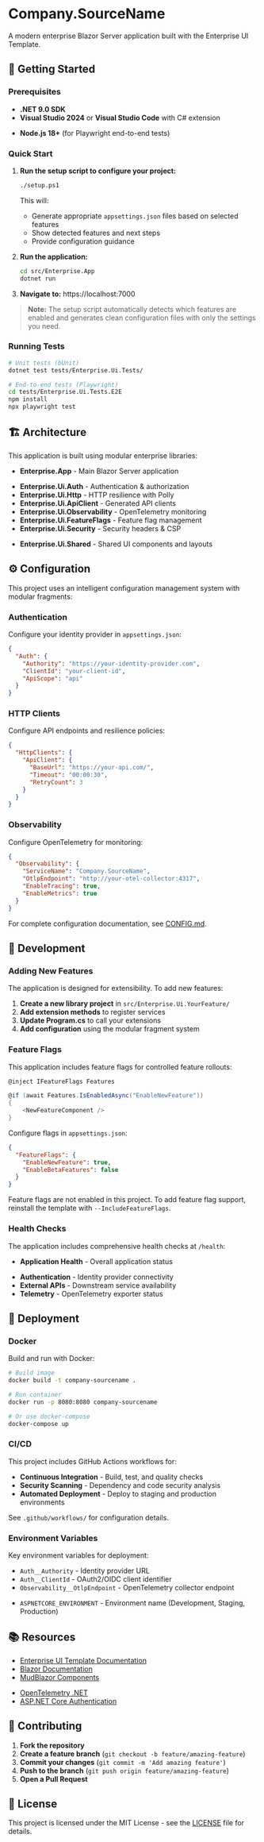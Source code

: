 # Company.SourceName

A modern enterprise Blazor Server application built with the Enterprise UI Template.

## 🚀 Getting Started

### Prerequisites

- **.NET 9.0 SDK**
- **Visual Studio 2024** or **Visual Studio Code** with C# extension
<!--#if (EnableTesting)-->
- **Node.js 18+** (for Playwright end-to-end tests)
<!--#endif-->

### Quick Start

1. **Run the setup script to configure your project:**

   ```bash
   ./setup.ps1
   ```

   This will:

   - Generate appropriate `appsettings.json` files based on selected features
   - Show detected features and next steps
   - Provide configuration guidance

2. **Run the application:**

   ```bash
   cd src/Enterprise.App
   dotnet run
   ```

3. **Navigate to:** https://localhost:7000

> **Note:** The setup script automatically detects which features are enabled and generates clean configuration files with only the settings you need.

<!--#if (EnableTesting)-->

### Running Tests

```bash
# Unit tests (bUnit)
dotnet test tests/Enterprise.Ui.Tests/

# End-to-end tests (Playwright)
cd tests/Enterprise.Ui.Tests.E2E
npm install
npx playwright test
```

<!--#endif-->

## 🏗️ Architecture

This application is built using modular enterprise libraries:

- **Enterprise.App** - Main Blazor Server application
<!--#if (EnableAuth)-->
- **Enterprise.Ui.Auth** - Authentication & authorization
  <!--#endif-->
  <!--#if (EnableHttpResilience)-->
- **Enterprise.Ui.Http** - HTTP resilience with Polly
  <!--#endif-->
  <!--#if (EnableApiClient)-->
- **Enterprise.Ui.ApiClient** - Generated API clients
  <!--#endif-->
  <!--#if (EnableObservability)-->
- **Enterprise.Ui.Observability** - OpenTelemetry monitoring
  <!--#endif-->
  <!--#if (EnableFeatureFlags)-->
- **Enterprise.Ui.FeatureFlags** - Feature flag management
  <!--#endif-->
  <!--#if (EnableSecurity)-->
- **Enterprise.Ui.Security** - Security headers & CSP
<!--#endif-->
- **Enterprise.Ui.Shared** - Shared UI components and layouts

## ⚙️ Configuration

This project uses an intelligent configuration management system with modular fragments:

<!--#if (EnableAuth)-->

### Authentication

Configure your identity provider in `appsettings.json`:

```json
{
  "Auth": {
    "Authority": "https://your-identity-provider.com",
    "ClientId": "your-client-id",
    "ApiScope": "api"
  }
}
```

<!--#endif-->

<!--#if (EnableHttpResilience)-->

### HTTP Clients

Configure API endpoints and resilience policies:

```json
{
  "HttpClients": {
    "ApiClient": {
      "BaseUrl": "https://your-api.com/",
      "Timeout": "00:00:30",
      "RetryCount": 3
    }
  }
}
```

<!--#endif-->

<!--#if (EnableObservability)-->

### Observability

Configure OpenTelemetry for monitoring:

```json
{
  "Observability": {
    "ServiceName": "Company.SourceName",
    "OtlpEndpoint": "http://your-otel-collector:4317",
    "EnableTracing": true,
    "EnableMetrics": true
  }
}
```

<!--#endif-->

For complete configuration documentation, see [CONFIG.md](src/Enterprise.App/CONFIG.md).

## 🔧 Development

### Adding New Features

The application is designed for extensibility. To add new features:

1. **Create a new library project** in `src/Enterprise.Ui.YourFeature/`
2. **Add extension methods** to register services
3. **Update Program.cs** to call your extensions
4. **Add configuration** using the modular fragment system

### Feature Flags

<!--#if (EnableFeatureFlags)-->

This application includes feature flags for controlled feature rollouts:

```csharp
@inject IFeatureFlags Features

@if (await Features.IsEnabledAsync("EnableNewFeature"))
{
    <NewFeatureComponent />
}
```

Configure flags in `appsettings.json`:

```json
{
  "FeatureFlags": {
    "EnableNewFeature": true,
    "EnableBetaFeatures": false
  }
}
```

<!--#endif-->
<!--#if (!EnableFeatureFlags)-->

Feature flags are not enabled in this project. To add feature flag support, reinstall the template with `--IncludeFeatureFlags`.

<!--#endif-->

### Health Checks

The application includes comprehensive health checks at `/health`:

- **Application Health** - Overall application status
<!--#if (EnableAuth)-->
- **Authentication** - Identity provider connectivity
  <!--#endif-->
  <!--#if (EnableHttpResilience)-->
- **External APIs** - Downstream service availability
  <!--#endif-->
  <!--#if (EnableObservability)-->
- **Telemetry** - OpenTelemetry exporter status
<!--#endif-->

## 🚀 Deployment

<!--#if (EnableDocker)-->

### Docker

Build and run with Docker:

```bash
# Build image
docker build -t company-sourcename .

# Run container
docker run -p 8080:8080 company-sourcename

# Or use docker-compose
docker-compose up
```

<!--#endif-->

<!--#if (EnableCICD)-->

### CI/CD

This project includes GitHub Actions workflows for:

- **Continuous Integration** - Build, test, and quality checks
- **Security Scanning** - Dependency and code security analysis
- **Automated Deployment** - Deploy to staging and production environments

See `.github/workflows/` for configuration details.

<!--#endif-->

### Environment Variables

Key environment variables for deployment:

<!--#if (EnableAuth)-->

- `Auth__Authority` - Identity provider URL
- `Auth__ClientId` - OAuth2/OIDC client identifier
  <!--#endif-->
  <!--#if (EnableObservability)-->
- `Observability__OtlpEndpoint` - OpenTelemetry collector endpoint
<!--#endif-->
- `ASPNETCORE_ENVIRONMENT` - Environment name (Development, Staging, Production)

## 📚 Resources

- [Enterprise UI Template Documentation](https://github.com/your-org/enterprise-ui-template)
- [Blazor Documentation](https://docs.microsoft.com/aspnet/core/blazor)
- [MudBlazor Components](https://mudblazor.com/)
<!--#if (EnableObservability)-->
- [OpenTelemetry .NET](https://opentelemetry.io/docs/languages/net/)
  <!--#endif-->
  <!--#if (EnableAuth)-->
- [ASP.NET Core Authentication](https://docs.microsoft.com/aspnet/core/security/authentication/)
<!--#endif-->

## 🤝 Contributing

1. **Fork the repository**
2. **Create a feature branch** (`git checkout -b feature/amazing-feature`)
3. **Commit your changes** (`git commit -m 'Add amazing feature'`)
4. **Push to the branch** (`git push origin feature/amazing-feature`)
5. **Open a Pull Request**

## 📄 License

This project is licensed under the MIT License - see the [LICENSE](LICENSE) file for details.
